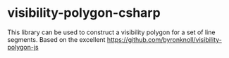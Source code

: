 # visibility-polygon-csharp
This library can be used to construct a visibility polygon for a set of line segments. Based on the excellent https://github.com/byronknoll/visibility-polygon-js
